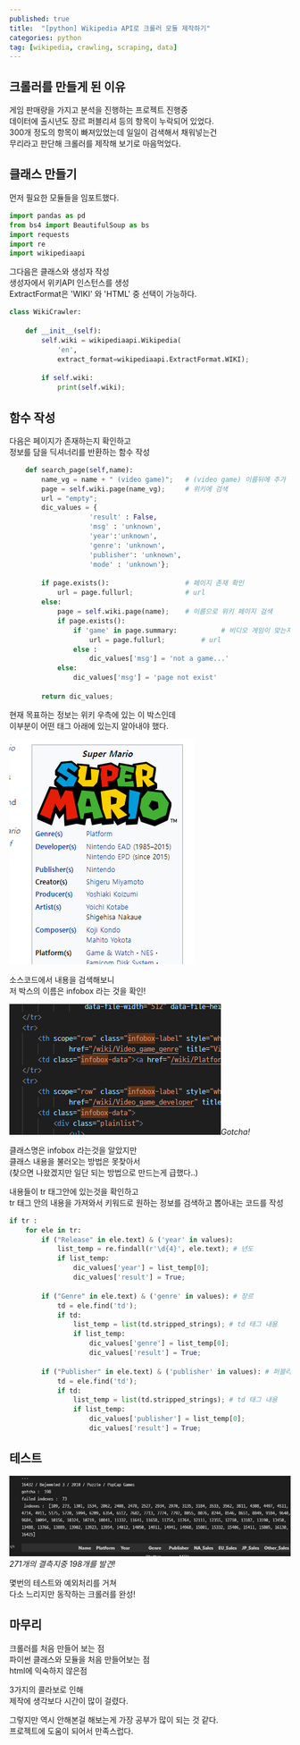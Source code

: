 ```yaml
---
published: true
title:  "[python] Wikipedia API로 크롤러 모듈 제작하기"
categories: python
tag: [wikipedia, crawling, scraping, data]
---
```


## 크롤러를 만들게 된 이유

게임 판매량을 가지고 분석을 진행하는 프로젝트 진행중  
데이터에 출시년도 장르 퍼블리셔 등의 항목이 누락되어 있었다.  
300개 정도의 항목이 빠져있었는데 일일이 검색해서 채워넣는건  
무리라고 판단해 크롤러를 제작해 보기로 마음먹었다.  

## 클래스 만들기

먼저 필요한 모듈들을 임포트했다.
```py
import pandas as pd
from bs4 import BeautifulSoup as bs
import requests
import re
import wikipediaapi
```

그다음은 클래스와 생성자 작성  
생성자에서 위키API 인스턴스를 생성  
ExtractFormat은 'WIKI' 와 'HTML' 중 선택이 가능하다.
```py
class WikiCrawler:
    
    def __init__(self):
        self.wiki = wikipediaapi.Wikipedia(
            'en', 
            extract_format=wikipediaapi.ExtractFormat.WIKI);

        if self.wiki:
            print(self.wiki);
```
## 함수 작성
다음은 페이지가 존재하는지 확인하고  
정보를 담을 딕셔너리를 반환하는 함수 작성
```py
    def search_page(self,name):
        name_vg = name + " (video game)";   # (video game) 이름뒤에 추가
        page = self.wiki.page(name_vg);     # 위키에 검색
        url = "empty";
        dic_values = { 
                    'result' : False, 
                    'msg' : 'unknown',
                    'year':'unknown',
                    'genre': 'unknown',
                    'publisher': 'unknown',
                    'mode' : 'unknown'};
        
        if page.exists():                   # 페이지 존재 확인
            url = page.fullurl;             # url 
        else:                               
            page = self.wiki.page(name);    # 이름으로 위키 페이지 검색
            if page.exists():
                if 'game' in page.summary:           # 비디오 게임이 맞는지 확인
                    url = page.fullurl;         # url
                else : 
                    dic_values['msg'] = 'not a game...'
            else: 
                dic_values['msg'] = 'page not exist'
                
        return dic_values;
```
현재 목표하는 정보는 위키 우측에 있는 이 박스인데  
이부분이 어떤 태그 아래에 있는지 알아내야 했다.

![infobox](/images/2022-08-30-Writing_wiki_crawler_0.png)

소스코드에서 내용을 검색해보니  
저 박스의 이름은 infobox 라는 것을 확인!

![code](/images/2022-08-30-Writing_wiki_crawler_1.png)*Gotcha!* 

클래스명은 infobox 라는것을 알았지만   
클래스 내용을 불러오는 방법은 못찾아서  
(찾으면 나왔겠지만 일단 되는 방법으로 만드는게 급했다..)  

내용들이 tr 태그안에 있는것을 확인하고  
tr 태그 안의 내용을 가져와서 키워드로 원하는 정보를 검색하고
뽑아내는 코드를 작성
```py
if tr :
    for ele in tr:
        if ("Release" in ele.text) & ('year' in values):
            list_temp = re.findall(r'\d{4}', ele.text); # 년도
            if list_temp:
                dic_values['year'] = list_temp[0]; 
                dic_values['result'] = True;
        
        if ("Genre" in ele.text) & ('genre' in values): # 장르
            td = ele.find('td');
            if td:
                list_temp = list(td.stripped_strings); # td 태그 내용
                if list_temp:
                    dic_values['genre'] = list_temp[0]; 
                    dic_values['result'] = True;
        
        if ("Publisher" in ele.text) & ('publisher' in values): # 퍼블리셔
            td = ele.find('td');
            if td:
                list_temp = list(td.stripped_strings); # td 태그 내용
                if list_temp:
                    dic_values['publisher'] = list_temp[0]; 
                    dic_values['result'] = True;

```
## 테스트
![code](/images/2022-08-30-Writing_wiki_crawler_2.png)*271개의 결측지중 198개를 발견!* 

몇번의 테스트와 예외처리를 거쳐  
다소 느리지만 동작하는 크롤러를 완성!  

## 마무리

크롤러를 처음 만들어 보는 점  
파이썬 클래스와 모듈을 처음 만들어보는 점  
html에 익숙하지 않은점  

3가지의 콜라보로 인해  
제작에 생각보다 시간이 많이 걸렸다.  

그렇지만 역시 안해본걸 해보는게 가장 공부가 많이 되는 것 같다.  
프로젝트에 도움이 되어서 만족스럽다.  

